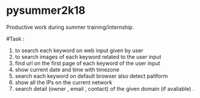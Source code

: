 # pysummer2k18
Productive work during summer training/internship.



#Task :
1. to search each keyword on web input given by user
2. to search images of each keyword related to the user input
3. find url on the first page of each keyword of the user input
4. show current date and time with timezone
5. search each keyword on default browser also detect paltform
6. show all the IPs on the current network
7. search detail (owner , email , contact) of the given domain (if avaliable) .

